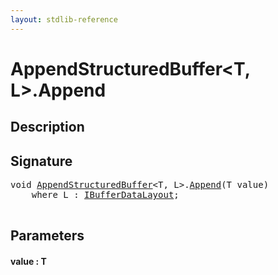 ```yaml
---
layout: stdlib-reference
---
```


# AppendStructuredBuffer\<T, L\>\.Append

## Description





## Signature 

<pre>
<span class="code_keyword">void</span> <a href="/stdlib-reference/types/AppendStructuredBuffer/index" class="code_type">AppendStructuredBuffer</a>&lt;T, L&gt;.<a href="/stdlib-reference/types/AppendStructuredBuffer/Append">Append</a>(T <span class='code_param'>value</span>)
    <span class='code_keyword'>where</span> L : <a href="/stdlib-reference/interfaces/IBufferDataLayout/index" class="code_type">IBufferDataLayout</a>;

</pre>

## Parameters

#### value : T


